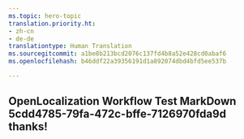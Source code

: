 ```yaml
---
ms.topic: hero-topic
translation.priority.ht:
- zh-cn
- de-de
translationtype: Human Translation
ms.sourcegitcommit: a1be8b213bcd2076c137fd4b8a52e428cd0abaf6
ms.openlocfilehash: b46ddf22a39356191d1a892074dbd4bfd5ee537b

---
```

## OpenLocalization Workflow Test MarkDown 5cdd4785-79fa-472c-bffe-7126970fda9d thanks!



<!--HONumber=Sep16_HO1-->


